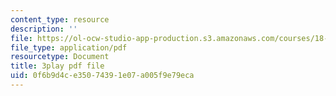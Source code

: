 ```yaml
---
content_type: resource
description: ''
file: https://ol-ocw-studio-app-production.s3.amazonaws.com/courses/18-03-differential-equations-spring-2010/0f6b9d4ce35074391e07a005f9e79eca_xWa5_OXI6VM.pdf
file_type: application/pdf
resourcetype: Document
title: 3play pdf file
uid: 0f6b9d4c-e350-7439-1e07-a005f9e79eca
---
```

